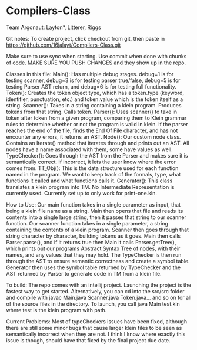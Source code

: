 # Compilers-Class
Team Argonaut: Layton*, Litterer, Riggs

Git notes:
To create project, click checkout from git, then paste in https://github.com/16jalayt/Compilers-Class.git

Make sure to use sync when starting.
Use commit when done with chunks of code.
MAKE SURE YOU PUSH CHANGES and they show up in the repo.

Classes in this file:
Main(): Has multiple debug stages. debug=1 is for testing scanner, debug=3 is for testing parser true/false, 
        debug=5 is for testing Parser AST return, and debug=6 is for testing full functionality.
Token(): Creates the token object type, which has a token.type (keyword, identifier, punctuation, etc.)
         and token.value which is the token itself as a string.
Scanner(): Takes in a string containing a klein program. Produces tokens from that string. Calls token.
Parser(): Uses scanner() to take in token after token from a given program, comparing them to Klein grammar rules to 
          determine whether or not the program is valid in klein. If the parser reaches the end of the file, finds
          the End Of File character, and has not encounter any errors, it returns an AST.
Node(): Our custom node class. Contains an Iterate() method that iterates through and prints out an AST. All nodes
        have a name associated with them, some have values as well.
TypeChecker(): Goes through the AST from the Parser and makes sure it is semantically correct. If incorrect,
               it lets the user know where the error comes from.
TT_Obj(): This is the data structure used for each function named in the program. We want to keep track of the formals, type,
           what functions it called and what functions calls it. 
Generator(): This class translates a klein program into TM. No Intermediate Representation is currently used. 
             Currently set up to only work for print-one.kln.


How to Use:
Our main function takes in a single parameter as input, that being a klein file name as a string. 
Main then opens that file and reads its contents into a single large string, then it passes that string to 
    our scanner function.
Our scanner function takes in a single parameter, a string containing the contents of a klein program. 
Scanner then goes through that string character by character, building tokens as it goes. 
Main then calls Parser.parse(), and if it returns true then Main it calls Parser.getTree(), which
prints out our programs Abstract Syntax Tree of nodes, with their names, and any values that they may hold.
The TypeChecker is then run through the AST to ensure semantic correctness and create a symbol table. 
Generator then uses the symbol table returned by TypeChecker and the AST returned by Parser to generate
code in TM from a klein file. 
    
To build: The repo comes with an intellij project. Launching the project is the fastest way to get started. 
Alternatively, you can cd into the src/src folder and compile with javac Main.java Scanner.java Token.java... 
and so on for all of the source files in the directory. To launch, you call java Main test.kln where test is 
the klein program with path.

Current Problems: Most of typeCheckers issues have been fixed, although there are still some minor bugs that 
                  cause larger klein files to be seen as semantically incorrect when they are not. I think
                  I know where exactly this issue is though, should have that fixed by the final project due date.
                  